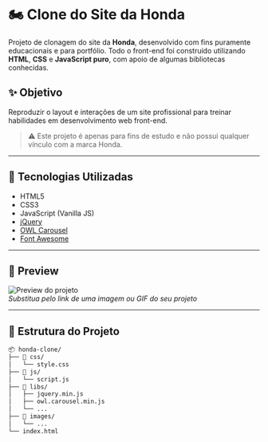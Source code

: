 # 🏍️ Clone do Site da Honda

Projeto de clonagem do site da **Honda**, desenvolvido com fins puramente educacionais e para portfólio. Todo o front-end foi construído utilizando **HTML**, **CSS** e **JavaScript puro**, com apoio de algumas bibliotecas conhecidas.

## ✨ Objetivo

Reproduzir o layout e interações de um site profissional para treinar habilidades em desenvolvimento web front-end.

> ⚠️ Este projeto é apenas para fins de estudo e não possui qualquer vínculo com a marca Honda.

---

## 🚀 Tecnologias Utilizadas

- HTML5
- CSS3
- JavaScript (Vanilla JS)
- [jQuery](https://jquery.com/)
- [OWL Carousel](https://owlcarousel2.github.io/OwlCarousel2/)
- [Font Awesome](https://fontawesome.com/)

---

## 📸 Preview

![Preview do projeto](link-da-sua-imagem-aqui)  
*Substitua pelo link de uma imagem ou GIF do seu projeto*

---

## 📁 Estrutura do Projeto

```bash
📦 honda-clone/
├── 📁 css/
│   └── style.css
├── 📁 js/
│   └── script.js
├── 📁 libs/
│   ├── jquery.min.js
│   ├── owl.carousel.min.js
│   └── ...
├── 📁 images/
│   └── ...
└── index.html
